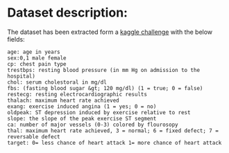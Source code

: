 
# Dataset description:
The dataset has been extracted form a [kaggle challenge](https://www.kaggle.com/rashikrahmanpritom/heart-attack-analysis-prediction-dataset) with the below fields:

    age: age in years
    sex:0,1 male female
    cp: chest pain type
    trestbps: resting blood pressure (in mm Hg on admission to the hospital)
    chol: serum cholestoral in mg/dl
    fbs: (fasting blood sugar &gt; 120 mg/dl) (1 = true; 0 = false)
    restecg: resting electrocardiographic results
    thalach: maximum heart rate achieved
    exang: exercise induced angina (1 = yes; 0 = no)
    oldpeak: ST depression induced by exercise relative to rest
    slope: the slope of the peak exercise ST segment
    ca: number of major vessels (0-3) colored by flourosopy
    thal: maximum heart rate achieved, 3 = normal; 6 = fixed defect; 7 = reversable defect
    target: 0= less chance of heart attack 1= more chance of heart attack

